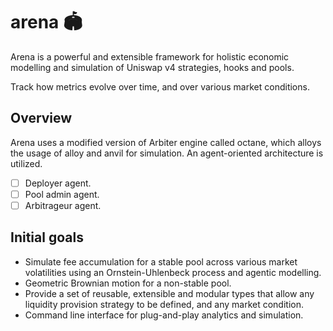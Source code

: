 # arena 🏟️

Arena is a powerful and extensible framework for holistic economic modelling and simulation of Uniswap v4 strategies, hooks and pools.

Track how metrics evolve over time, and over various market conditions.

## Overview

Arena uses a modified version of Arbiter engine called octane, which alloys the usage of alloy and anvil for simulation. An agent-oriented architecture is utilized.

- [ ] Deployer agent.
- [ ] Pool admin agent.
- [ ] Arbitrageur agent.  

## Initial goals
- Simulate fee accumulation for a stable pool across various market volatilities using an Ornstein-Uhlenbeck process and agentic modelling.
- Geometric Brownian motion for a non-stable pool.
- Provide a set of reusable, extensible and modular types that allow any liquidity provision strategy to be defined, and any market condition.
- Command line interface for plug-and-play analytics and simulation.